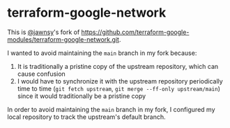 # terraform-google-network

This is [@jawnsy](https://github.com/jawnsy)'s fork of https://github.com/terraform-google-modules/terraform-google-network.git.

I wanted to avoid maintaining the `main` branch in my fork because:

1. It is traditionally a pristine copy of the upstream repository, which
   can cause confusion 
1. I would have to synchronize it with the upstream repository periodically
   time to time (`git fetch upstream`, `git merge --ff-only upstream/main`)
   since it would traditionally be a pristine copy

In order to avoid maintaining the `main` branch in my fork, I configured
my local repository to track the upstream's default branch.
